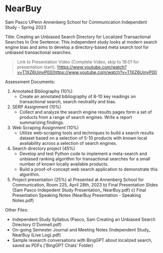# NearBuy
Sam Pasco UPenn Annenberg School for Communication Independent Study - Spring 2023 

Title: Creating an Unbiased Search Directory for Localized Transactional Searches
In One Sentence: This independent study looks at modern search engine bias and aims to develop a directory-based meta search tool for unbiased transactional searches. 

> Link to Presentation Video (Complete Video, skip to 18:01 for presentation start):
[https://www.youtube.com/watch?v=T1XZ6UmyP0I](https://www.youtube.com/watch?v=T1XZ6UmyP0I)

Assessment Documents:
1) Annotated Bibliography (10%) 
    * Create an annotated bibliography of 8-10 key readings on transactional search,  search neutrality and bias. 
2) SERP Assignment (10%) 
    * Collect and analyze the search engine results pages form a set of products from a range of search engines. Write a report summarizing findings. 
3) Web Scraping Assignment (10%) 
    * Utilize web-scraping tools and techniques to build a search results dataset based  on a selection of 5-10 products with known local availability across a selection of  search engines. 
4) Search directory project (45%) 
    * Develop and test Python code to implement a meta-search and unbiased ranking  algorithm for transactional searches for a small number of known locally  available products. 
    * Build a proof-of-concept web search application to demonstrate this algorithm.
5) Project presentation (25%)
  a) Presented at Annenberg School for Communication, Room 225, April 28th, 2023
  b) Final Presentation Slides (Sam Pasco Indepedent Study Presentation_ NearBuy.pdf)
  c) Final Presentation Speaking Notes (NearBuy Presentation - Speaking Notes.pdf)


Other Files:
* Independent Study Syllabus (Pasco, Sam Creating an Unbiased Search Directory O'Donnell.pdf)
* On-going Semester Journal and Meeting Notes (Independent Study_ NearBuy (Live Log).pdf)
* Sample research conversations with BingGPT about localized search, saved as PDFs ('BingGPT Chats' Folder)



